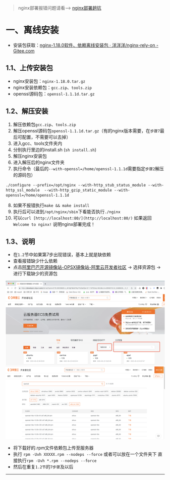 > nginx部署报错问题请看--> [nginx部署趟坑](https://www.yuque.com/yang.guo.top1/java-start/ts8z0i6p5v25nvwy)

# 一、离线安装

- 安装包获取：[nginx-1.18.0软件、依赖离线安装包 · 洋洋洋/nginx-rely-on - Gitee.com](https://gitee.com/yang-guo-code/nginx-rely-on/releases/tag/nginx-1.18.0%E8%BD%AF%E4%BB%B6%E3%80%81%E4%BE%9D%E8%B5%96%E7%A6%BB%E7%BA%BF%E5%AE%89%E8%A3%85%E5%8C%85)
## 1.1、上传安装包

- nginx安装包：`nginx-1.18.0.tar.gz`
- nginx安装依赖包：`gcc.zip`、`tools.zip`
- openssl源码包：`openssl-1.1.1d.tar.gz`
## 1.2、解压安装

1. 解压依赖包`gcc.zip`、`tools.zip`
2. 解压openssl源码包`openssl-1.1.1d.tar.gz`（有的nginx版本需要，在`步骤7`最后可配置，不需要可以去掉）
3. 进入gcc、tools文件夹内
4. 分别执行里边的install.sh   (`sh install.sh`)
5. 解压nginx安装包
6. 进入解压后的nginx文件夹
7. 执行命令（最后的`--with-openssl=/home/openssl-1.1.1d`需要指定`步骤2`解压的源码包）
```nginx
./configure --prefix=/opt/nginx --with-http_stub_status_module --with-http_ssl_module  --with-http_gzip_static_module --with-openssl=/home/openssl-1.1.1d
```

8. 如果不报错执行`make && make install`
9. 执行后可以进到`/opt/nginx/sbin`下看能否执行`./nginx`
10. 可以`curl [http://localhost:80/](http://localhost:80/)` 如果返回`Welcome to nginx!` 说明nginx部署完成！
## 1.3、说明

- 在`1.2`节中如果第7步出现错误，基本上就是缺依赖
- 查看报错缺少什么依赖
- 点击[阿里巴巴开源镜像站-OPSX镜像站-阿里云开发者社区](https://developer.aliyun.com/mirror/?spm=5176.28055625.J_4VYgf18xNlTAyFFbOuOQe.121.1147154aprlHtb&scm=20140722.M_9489626._.V_1) -> 选择资源包 -> 进行下载缺少的资源包

![image.png](./images/1692761159805-dd61dfaa-1548-459a-9075-e00b5438b866.png)
![image.png](./images/1692761326781-79cc2280-cce6-4ead-b451-1475631f8ec3.png)

- 将下载好的.rpm文件依赖包上传至服务器
- 执行  `rpm -Uvh XXXXX.rpm --nodeps --force` 或者可以放在一个文件夹下 直接执行`rpm -Uvh *.rpm --nodeps --force`
- 然后在重复`1.2节`的`7步骤`及以后

---

